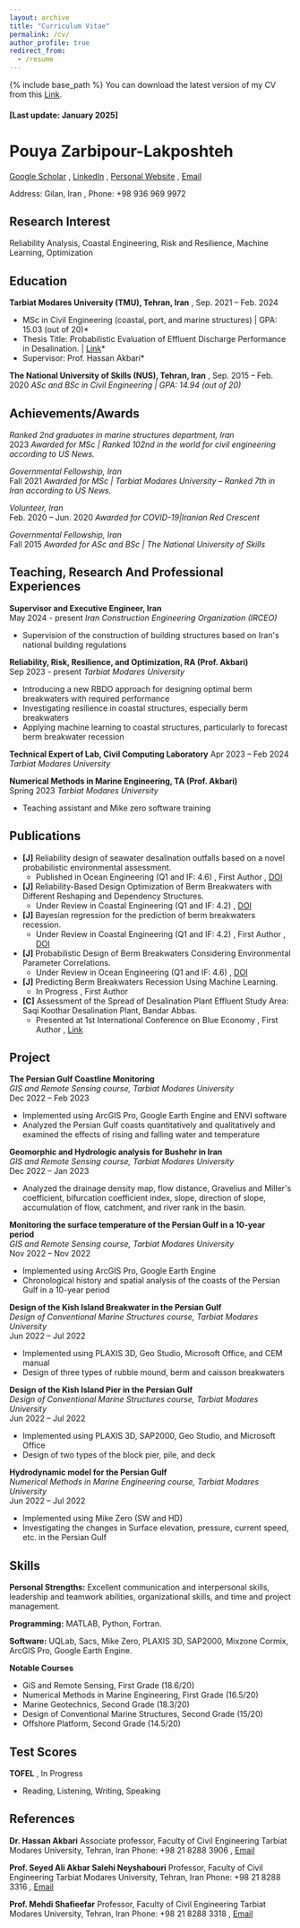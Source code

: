 ```yaml
---
layout: archive
title: "Curriculum Vitae"
permalink: /cv/
author_profile: true
redirect_from:
  - /resume
---
```


{% include base_path %}
You can download the latest version of my CV from this [Link](https://github.com/Pouyazarbipour/pouyazarbipour.github.io/blob/master/cv/CV%20-%20Pouya%20Zarbipour.pdf).

#### [Last update: January 2025]
# Pouya Zarbipour-Lakposhteh
[Google Scholar](https://scholar.google.com/citations?user=V5aIzssAAAAJ&hl=en&authuser=1) , [LinkedIn](https://www.linkedin.com/in/pouya-zarbipour/) , [Personal Website](https://pouyazarbipour.github.io/) , [Email](mailto:pouyazarbipour@gmail.com)

Address: Gilan, Iran , Phone: +98 936 969 9972

## Research Interest
Reliability Analysis, Coastal Engineering, Risk and Resilience, Machine Learning, Optimization

## Education

**Tarbiat Modares University (TMU), Tehran, Iran**  , Sep. 2021 – Feb. 2024
* MSc in Civil Engineering (coastal, port, and marine structures) | GPA: 15.03 (out of 20)*
* Thesis Title: Probabilistic Evaluation of Effluent Discharge Performance in Desalination. | [Link](https://parseh.modares.ac.ir/thesis/10008524)*
* Supervisor: Prof. Hassan Akbari*

**The National University of Skills (NUS), Tehran, Iran** , Sep. 2015 – Feb. 2020
*ASc and BSc in Civil Engineering | GPA: 14.94 (out of 20)*

## Achievements/Awards

*Ranked 2nd graduates in marine structures department, Iran*  
2023
*Awarded for MSc | Ranked 102nd in the world for civil engineering according to US News.*

*Governmental Fellowship, Iran*  
Fall 2021
*Awarded for MSc | Tarbiat Modares University – Ranked 7th in Iran according to US News.*

*Volunteer, Iran*  
Feb. 2020 – Jun. 2020
*Awarded for COVID-19|Iranian Red Crescent*

*Governmental Fellowship, Iran*  
Fall 2015
*Awarded for ASc and BSc | The National University of Skills*

## Teaching, Research And Professional Experiences

**Supervisor and Executive Engineer, Iran**  
May 2024 - present
*Iran Construction Engineering Organization (IRCEO)*
  * Supervision of the construction of building structures based on Iran's national building regulations

**Reliability, Risk, Resilience, and Optimization, RA (Prof. Akbari)**  
Sep 2023 - present
*Tarbiat Modares University*
  * Introducing a new RBDO approach for designing optimal berm breakwaters with required performance
  * Investigating resilience in coastal structures, especially berm breakwaters
  * Applying machine learning to coastal structures, particularly to forecast berm breakwater recession
  
**Technical Expert of Lab, Civil Computing Laboratory**
Apr 2023 – Feb 2024
*Tarbiat Modares University*

**Numerical Methods in Marine Engineering, TA (Prof. Akbari)**  
Spring 2023
*Tarbiat Modares University*
  * Teaching assistant and Mike zero software training

## Publications

*   **[J]** Reliability design of seawater desalination outfalls based on a novel probabilistic environmental assessment.
    *   Published in Ocean Engineering (Q1 and IF: 4.6) , First Author , [DOI](https://doi.org/10.1016/j.oceaneng.2024.119465)
*   **[J]** Reliability-Based Design Optimization of Berm Breakwaters with Different Reshaping and Dependency Structures.
    *   Under Review in Coastal Engineering (Q1 and IF: 4.2) , [DOI](https://doi.org/)
*   **[J]** Bayesian regression for the prediction of berm breakwaters recession.
    *   Under Review in Coastal Engineering (Q1 and IF: 4.2) , First Author , [DOI](https://doi.org/)
*   **[J]** Probabilistic Design of Berm Breakwaters Considering Environmental Parameter Correlations.
    *   Under Review in Ocean Engineering (Q1 and IF: 4.6) , [DOI](https://doi.org/)
*   **[J]** Predicting Berm Breakwaters Recession Using Machine Learning.
    *   In Progress , First Author
*   **[C]** Assessment of the Spread of Desalination Plant Effluent Study Area: Saqi Koothar Desalination Plant, Bandar Abbas.
    * Presented at 1st International Conference on Blue Economy , First Author , [Link](https://en.civilica.com/doc/1994723/)


## Project
**The Persian Gulf Coastline Monitoring**  
*GIS and Remote Sensing course, Tarbiat Modares University*  
Dec 2022 – Feb 2023
* Implemented using ArcGIS Pro, Google Earth Engine and ENVI software
* Analyzed the Persian Gulf coasts quantitatively and qualitatively and examined the effects of rising and falling water and temperature

**Geomorphic and Hydrologic analysis for Bushehr in Iran**  
*GIS and Remote Sensing course, Tarbiat Modares University*  
Dec 2022 – Jan 2023
* Analyzed the drainage density map, flow distance, Gravelius and Miller's coefficient, bifurcation coefficient index, slope, direction of slope, accumulation of flow, catchment, and river rank in the basin.

**Monitoring the surface temperature of the Persian Gulf in a 10-year period**  
*GIS and Remote Sensing course, Tarbiat Modares University*  
Nov 2022 – Nov 2022
* Implemented using ArcGIS Pro, Google Earth Engine
* Chronological history and spatial analysis of the coasts of the Persian Gulf in a 10-year period

**Design of the Kish Island Breakwater in the Persian Gulf**  
*Design of Conventional Marine Structures course, Tarbiat Modares University*  
Jun 2022 – Jul 2022
* Implemented using PLAXIS 3D, Geo Studio, Microsoft Office, and CEM manual
* Design of three types of rubble mound, berm and caisson breakwaters

**Design of the Kish Island Pier in the Persian Gulf**  
*Design of Conventional Marine Structures course, Tarbiat Modares University*  
Jun 2022 – Jul 2022
* Implemented using PLAXIS 3D, SAP2000, Geo Studio, and Microsoft Office
* Design of two types of the block pier, pile, and deck

**Hydrodynamic model for the Persian Gulf**  
*Numerical Methods in Marine Engineering course, Tarbiat Modares University*  
Jun 2022 – Jul 2022
* Implemented using Mike Zero (SW and HD)
* Investigating the changes in Surface elevation, pressure, current speed, etc. in the Persian Gulf

## Skills

**Personal Strengths:** Excellent communication and interpersonal skills, leadership and teamwork abilities, organizational skills, and time and project management.

**Programming:** MATLAB, Python, Fortran.

**Software:** UQLab, Sacs, Mike Zero, PLAXIS 3D, SAP2000, Mixzone Cormix, ArcGIS Pro, Google Earth Engine.

**Notable Courses**
* GiS and Remote Sensing, First Grade (18.6/20)
* Numerical Methods in Marine Engineering, First Grade (16.5/20)
* Marine Geotechnics, Second Grade (18.3/20)
* Design of Conventional Marine Structures, Second Grade (15/20)
* Offshore Platform, Second Grade (14.5/20)

## Test Scores

**TOFEL** , In Progress
* Reading, Listening, Writing, Speaking

## References

**Dr. Hassan Akbari**
Associate professor, Faculty of Civil Engineering
Tarbiat Modares University, Tehran, Iran
Phone: +98 21 8288 3906 , [Email](akbari.h@modares.ac.ir)

**Prof. Seyed Ali Akbar Salehi Neyshabouri**
Professor, Faculty of Civil Engineering
Tarbiat Modares University, Tehran, Iran
Phone: +98 21 8288 3316 , [Email](salehi@modares.ac.ir)

**Prof. Mehdi Shafieefar**
Professor, Faculty of Civil Engineering
Tarbiat Modares University, Tehran, Iran
Phone: +98 21 8288 3318 , [Email](shafiee@modares.ac.ir)
  
